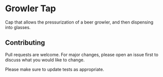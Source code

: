 # Growler Tap

Cap that allows the pressurization of a beer growler, and then dispensing into glasses.

## Contributing
Pull requests are welcome. For major changes, please open an issue first to discuss what you would like to change.

Please make sure to update tests as appropriate.